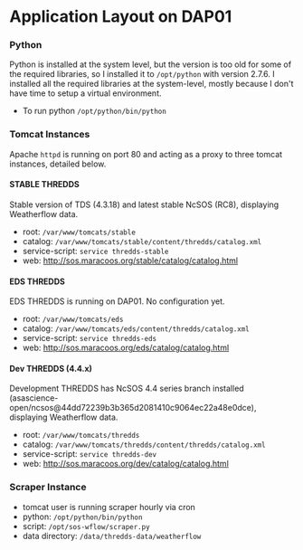 # Application Layout on DAP01

### Python

Python is installed at the system level, but the version is too old for some of the required libraries, so I installed it to `/opt/python` with version 2.7.6.  I installed all the required libraries at the system-level, mostly because I don't have time to setup a virtual environment.

- To run python `/opt/python/bin/python`

### Tomcat Instances

Apache `httpd` is running on port 80 and acting as a proxy to three tomcat instances, detailed below.

#### STABLE THREDDS

Stable version of TDS (4.3.18) and latest stable NcSOS (RC8), displaying Weatherflow data.

- root: `/var/www/tomcats/stable`
- catalog: `/var/www/tomcats/stable/content/thredds/catalog.xml`
- service-script: `service thredds-stable`
- web: http://sos.maracoos.org/stable/catalog/catalog.html

#### EDS THREDDS

EDS THREDDS is running on DAP01. No configuration yet.

- root: `/var/www/tomcats/eds`
- catalog: `/var/www/tomcats/eds/content/thredds/catalog.xml`
- service-script: `service thredds-eds`
- web: http://sos.maracoos.org/eds/catalog/catalog.html

#### Dev THREDDS (4.4.x)

Development THREDDS has NcSOS 4.4 series branch installed (asascience-open/ncsos@44dd72239b3b365d2081410c9064ec22a48e0dce), displaying Weatherflow data.

- root: `/var/www/tomcats/thredds`
- catalog: `/var/www/tomcats/thredds/content/thredds/catalog.xml`
- service-script: `service thredds-dev`
- web: http://sos.maracoos.org/dev/catalog/catalog.html

### Scraper Instance

- tomcat user is running scraper hourly via cron
- python: `/opt/python/bin/python`
- script: `/opt/sos-wflow/scraper.py`
- data directory: `/data/thredds-data/weatherflow`
